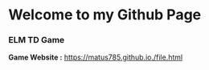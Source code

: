 # Welcome to my Github Page

### ELM TD Game
<b>Game Website :</b> <https://matus785.github.io./file.html>
